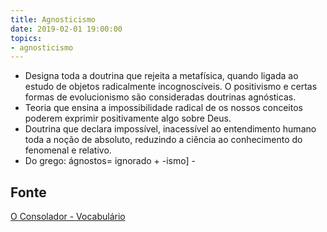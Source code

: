 ```yaml
---
title: Agnosticismo
date: 2019-02-01 19:00:00
topics:
- agnosticismo
---
```


* Designa toda a doutrina que rejeita a metafísica, quando ligada ao estudo de objetos
radicalmente incognoscíveis. O positivismo e certas formas de evolucionismo são
consideradas doutrinas agnósticas. 
* Teoria que ensina a impossibilidade radical de os nossos conceitos poderem 
exprimir positivamente algo sobre Deus.
* Doutrina que declara impossível, inacessível ao entendimento humano toda a
noção de absoluto, reduzindo a ciência ao conhecimento do fenomenal e relativo.
* Do grego: ágnostos= ignorado + -ismo] - 

## Fonte
[O Consolador - Vocabulário](http://www.oconsolador.com.br/linkfixo/vocabulario/principal.html)
